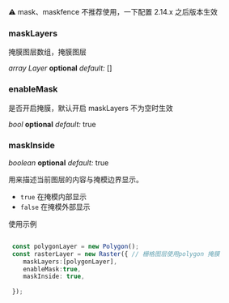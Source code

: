 


⚠️ mask、maskfence 不推荐使用，一下配置 2.14.x 之后版本生效
### maskLayers

   掩膜图层数组，掩膜图层

  <description> _array Layer_ **optional** _default:_ []</description>



 ### enableMask

 是否开启掩膜，默认开启 maskLayers 不为空时生效

 <description> _bool_ **optional** _default:_ true</description>

 ### maskInside

<description> _boolean_ **optional** _default:_ true</description>

用来描述当前图层的内容与掩模边界显示。

- `true` 在掩模内部显示
- `false` 在掩模外部显示

使用示例

```ts

 const polygonLayer = new Polygon();
 const rasterLayer = new Raster({ // 栅格图层使用polygon 掩膜
    maskLayers:[polygonLayer],
    enableMask:true,
    maskInside: true,
 
 });